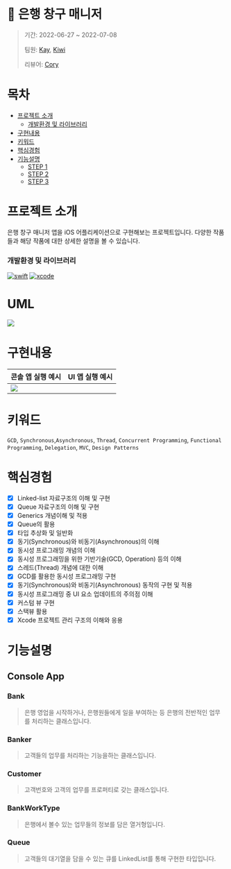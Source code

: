 # 🏦 은행 창구 매니저
> 기간: 2022-06-27 ~ 2022-07-08
>
> 팀원: [Kay](https://github.com/KayAhnDS), [Kiwi](https://github.com/kiwi1023)
>
> 리뷰어: [Cory](https://github.com/corykim0829)

# 목차
* [프로젝트 소개](#프로젝트-소개)
    * [개발환경 및 라이브러리](#개발환경-및-라이브러리)
* [구현내용](#구현내용)
* [키워드](#키워드)
* [핵심경험](#핵심경험)
* [기능설명](#기능설명)
    * [STEP 1](https://github.com/kiwi1023/ios-bank-manager/blob/STEP1/docs/STEP1.md)
    * [STEP 2](https://github.com/kiwi1023/ios-bank-manager/blob/STEP2/docs/STEP2.md)
    * [STEP 3](https://github.com/kiwi1023/ios-bank-manager/blob/STEP3/docs/STEP3.md)

# 프로젝트 소개
은행 창구 매니저 앱을 iOS 어플리케이션으로 구현해보는 프로젝트입니다.
다양한 작품들과 해당 작품에 대한 상세한 설명을 볼 수 있습니다.

### 개발환경 및 라이브러리
[![swift](https://img.shields.io/badge/swift-5.6-orange)]()
[![xcode](https://img.shields.io/badge/Xcode-13.3-blue)]()

# UML
![](https://i.imgur.com/YnPCee8.png)


# 구현내용

| 콘솔 앱 실행 예시 | UI 앱 실행 예시 |
| -------- | -------- |
|![](https://i.imgur.com/HOkOL7f.gif) | 
# 키워드

`GCD`, `Synchronous`,`Asynchronous`, `Thread`, `Concurrent Programming`, `Functional Programming`, `Delegation`, `MVC`, `Design Patterns`

# 핵심경험
- [x]  Linked-list 자료구조의 이해 및 구현
- [x] Queue 자료구조의 이해 및 구현
- [x] Generics 개념이해 및 적용
- [x] Queue의 활용
- [x] 타입 추상화 및 일반화
- [x] 동기(Synchronous)와 비동기(Asynchronous)의 이해
- [x] 동시성 프로그래밍 개념의 이해
- [x] 동시성 프로그래밍을 위한 기반기술(GCD, Operation) 등의 이해
- [x] 스레드(Thread) 개념에 대한 이해
- [x] GCD를 활용한 동시성 프로그래밍 구현
- [x] 동기(Synchronous)와 비동기(Asynchronous) 동작의 구현 및 적용
- [x] 동시성 프로그래밍 중 UI 요소 업데이트의 주의점 이해
- [x] 커스텀 뷰 구현
- [x] 스택뷰 활용
- [x] Xcode 프로젝트 관리 구조의 이해와 응용

# 기능설명
## Console App

### Bank
> 은행 영업을 시작하거나, 은행원들에게 일을 부여하는 등 은행의 전반적인 업무를 처리하는 클래스입니다.
### Banker
> 고객들의 업무를 처리하는 기능을하는 클래스입니다.
### Customer
> 고객번호와 고객의 업무를 프로퍼티로 갖는 클래스입니다.
### BankWorkType
> 은행에서 볼수 있는 업무들의 정보를 담은 열거형입니다.
### Queue
> 고객들의 대기열을 담을 수 있는 큐를 LinkedList를 통해 구현한 타입입니다.

